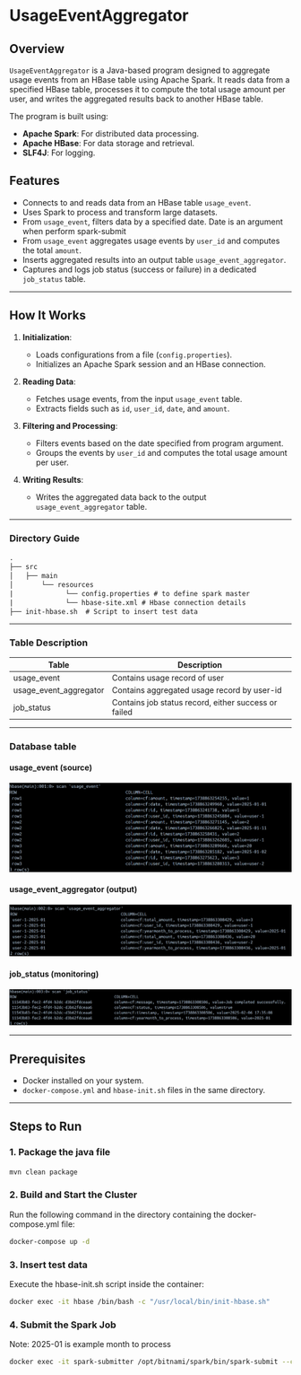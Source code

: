 # UsageEventAggregator

## Overview
`UsageEventAggregator` is a Java-based program designed to aggregate usage events from an HBase table using Apache Spark. It reads data from a specified HBase table, processes it to compute the total usage amount per user, and writes the aggregated results back to another HBase table.

The program is built using:
- **Apache Spark**: For distributed data processing.
- **Apache HBase**: For data storage and retrieval.
- **SLF4J**: For logging.

## Features
- Connects to and reads data from an HBase table `usage_event`.
- Uses Spark to process and transform large datasets.
- From `usage_event`, filters data by a specified date. Date is an argument when perform spark-submit
- From `usage_event` aggregates usage events by `user_id` and computes the total `amount`.
- Inserts aggregated results into an output table `usage_event_aggregator`.
- Captures and logs job status (success or failure) in a dedicated `job_status` table.

---

## How It Works
1. **Initialization**:
    - Loads configurations from a file (`config.properties`).
    - Initializes an Apache Spark session and an HBase connection.

2. **Reading Data**:
    - Fetches usage events, from the input `usage_event` table.
    - Extracts fields such as `id`, `user_id`, `date`, and `amount`.

3. **Filtering and Processing**:
    - Filters events based on the date specified from program argument.
    - Groups the events by `user_id` and computes the total usage amount per user.

4. **Writing Results**:
    - Writes the aggregated data back to the output `usage_event_aggregator` table.

---
### Directory Guide

    .
    ├── src
    │   ├── main
    │       └── resources
    |             └── config.properties # to define spark master
    |             └── hbase-site.xml # Hbase connection details
    ├── init-hbase.sh  # Script to insert test data

---

### Table Description

 Table                  | Description                                          |
------------------------|------------------------------------------------------|
 usage_event            | Contains usage record of user                        |
 usage_event_aggregator | Contains aggregated usage record by user-id          |
 job_status             | Contains job status record, either success or failed |

---

### Database table

#### usage_event (source)

![plot](./SampleOutput/UsageEvent.png)

#### usage_event_aggregator (output)

![plot](./SampleOutput/UsageEventAggregator.png)

#### job_status (monitoring)

![plot](./SampleOutput/JobStatus.png)

---

## Prerequisites

- Docker installed on your system.
- `docker-compose.yml` and `hbase-init.sh` files in the same directory.

---
## Steps to Run

### 1. Package the java file

```bash
mvn clean package
```

### 2.  Build and Start the Cluster
Run the following command in the directory containing the docker-compose.yml file:

```bash
docker-compose up -d
```

### 3. Insert test data
Execute the hbase-init.sh script inside the container:

```bash
docker exec -it hbase /bin/bash -c "/usr/local/bin/init-hbase.sh"
```

### 4. Submit the Spark Job
Note: 2025-01 is example month to process
```bash
docker exec -it spark-submitter /opt/bitnami/spark/bin/spark-submit --class personal.syaz.UsageEventAggregatorJob --master spark://spark-master:7077 --conf "spark.hadoopRDD.ignoreEmptySplits=false" /opt/spark-apps/usage-event-aggregator-1.0-SNAPSHOT.jar 2025-01
```